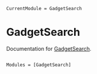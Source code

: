 ```@meta
CurrentModule = GadgetSearch
```

# GadgetSearch

Documentation for [GadgetSearch](https://github.com/isPANN/GadgetSearch.jl).

```@index
```

```@autodocs
Modules = [GadgetSearch]
```
